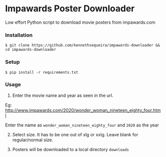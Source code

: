 # Impawards Poster Downloader

Low effort Python script to download movie posters from impawards.com


### Installation

`$ git clone https://github.com/kennethsequeira/impawards-downloader && cd impawards-downloader`

### Setup

`$ pip install -r requirements.txt`

### Usage 

1. Enter the movie name and year as seen in the url.

Eg: http://www.impawards.com/2020/wonder_woman_nineteen_eighty_four.html

Enter the name as `wonder_woman_nineteen_eighty_four` and `2020` as the year

2. Select size. It has to be one out of xlg or xxlg. Leave blank for regular/normal size.

3. Posters will be downloaded to a local directory `downloads`